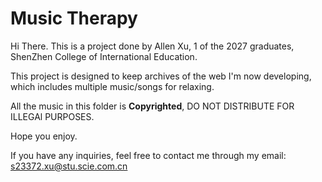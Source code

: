 # Music Therapy
Hi There. This is a project done by Allen Xu, 1 of the 2027 graduates, ShenZhen College of International Education.

This project is designed to keep archives of the web I'm now developing, which includes multiple music/songs for relaxing.

All the music in this folder is **Copyrighted**, DO NOT DISTRIBUTE FOR ILLEGAl PURPOSES.

Hope you enjoy.

If you have any inquiries, feel free to contact me through my email: s23372.xu@stu.scie.com.cn